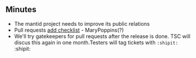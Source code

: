 Minutes
-------

* The mantid project needs to improve its public relations
* Pull requests [add checklist](http://www.mantidproject.org/Git_Workflow#Pull_Requests) - MaryPoppins(?) 
* We'll try gatekeepers for pull requests after the release is done. TSC will discus this again in one month.Testers will tag tickets with `:shipit:` :shipit:
